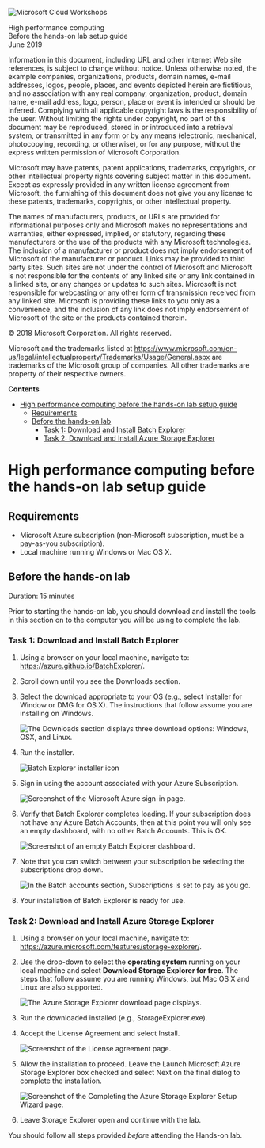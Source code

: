 ![](https://github.com/Microsoft/MCW-Template-Cloud-Workshop/raw/master/Media/ms-cloud-workshop.png "Microsoft Cloud Workshops")

<div class="MCWHeader1">
High performance computing
</div>

<div class="MCWHeader2">
Before the hands-on lab setup guide
</div>

<div class="MCWHeader3">
June 2019
</div>

Information in this document, including URL and other Internet Web site references, is subject to change without notice. Unless otherwise noted, the example companies, organizations, products, domain names, e-mail addresses, logos, people, places, and events depicted herein are fictitious, and no association with any real company, organization, product, domain name, e-mail address, logo, person, place or event is intended or should be inferred. Complying with all applicable copyright laws is the responsibility of the user. Without limiting the rights under copyright, no part of this document may be reproduced, stored in or introduced into a retrieval system, or transmitted in any form or by any means (electronic, mechanical, photocopying, recording, or otherwise), or for any purpose, without the express written permission of Microsoft Corporation.

Microsoft may have patents, patent applications, trademarks, copyrights, or other intellectual property rights covering subject matter in this document. Except as expressly provided in any written license agreement from Microsoft, the furnishing of this document does not give you any license to these patents, trademarks, copyrights, or other intellectual property.

The names of manufacturers, products, or URLs are provided for informational purposes only and Microsoft makes no representations and warranties, either expressed, implied, or statutory, regarding these manufacturers or the use of the products with any Microsoft technologies. The inclusion of a manufacturer or product does not imply endorsement of Microsoft of the manufacturer or product. Links may be provided to third party sites. Such sites are not under the control of Microsoft and Microsoft is not responsible for the contents of any linked site or any link contained in a linked site, or any changes or updates to such sites. Microsoft is not responsible for webcasting or any other form of transmission received from any linked site. Microsoft is providing these links to you only as a convenience, and the inclusion of any link does not imply endorsement of Microsoft of the site or the products contained therein.

© 2018 Microsoft Corporation. All rights reserved.

Microsoft and the trademarks listed at <https://www.microsoft.com/en-us/legal/intellectualproperty/Trademarks/Usage/General.aspx> are trademarks of the Microsoft group of companies. All other trademarks are property of their respective owners.

**Contents**

<!-- TOC -->

- [High performance computing before the hands-on lab setup guide](#High-performance-computing-before-the-hands-on-lab-setup-guide)
  - [Requirements](#Requirements)
  - [Before the hands-on lab](#Before-the-hands-on-lab)
    - [Task 1: Download and Install Batch Explorer](#Task-1-Download-and-Install-Batch-Explorer)
    - [Task 2: Download and Install Azure Storage Explorer](#Task-2-Download-and-Install-Azure-Storage-Explorer)

<!-- /TOC -->

# High performance computing before the hands-on lab setup guide

## Requirements

- Microsoft Azure subscription (non-Microsoft subscription, must be a pay-as-you subscription).
- Local machine running Windows or Mac OS X.

## Before the hands-on lab

Duration: 15 minutes

Prior to starting the hands-on lab, you should download and install the tools in this section on to the computer you will be using to complete the lab.

### Task 1: Download and Install Batch Explorer

1. Using a browser on your local machine, navigate to: <https://azure.github.io/BatchExplorer/>.

2. Scroll down until you see the Downloads section.

3. Select the download appropriate to your OS (e.g., select Installer for Window or DMG for OS X). The instructions that follow assume you are installing on Windows.

    ![The Downloads section displays three download options: Windows, OSX, and Linux.](media/batch-explorer-download-links.png "Batch Explorer download links")

4. Run the installer.

    ![Batch Explorer installer icon](media/image4.png "Batch Explorer installer icon")

5. Sign in using the account associated with your Azure Subscription.

    ![Screenshot of the Microsoft Azure sign-in page.](media/image5.png "Microsoft Azure sign-in page")

6. Verify that Batch Explorer completes loading. If your subscription does not have any Azure Batch Accounts, then at this point you will only see an empty dashboard, with no other Batch Accounts. This is OK.

    ![Screenshot of an empty Batch Explorer dashboard.](media/batch-explorer-dashboard.png "Batch Explorer dashboard")

7. Note that you can switch between your subscription be selecting the subscriptions drop down.

    ![In the Batch accounts section, Subscriptions is set to pay as you go.](media/image7.png "Batch accounts section")

8. Your installation of Batch Explorer is ready for use.

### Task 2: Download and Install Azure Storage Explorer

1. Using a browser on your local machine, navigate to: <https://azure.microsoft.com/features/storage-explorer/>.

2. Use the drop-down to select the **operating system** running on your local machine and select **Download Storage Explorer for free**. The steps that follow assume you are running Windows, but Mac OS X and Linux are also supported.

    ![The Azure Storage Explorer download page displays.](media/image8.png "Azure Storage Explorer")

3. Run the downloaded installed (e.g., StorageExplorer.exe).

4. Accept the License Agreement and select Install.

    ![Screenshot of the License agreement page.](media/image9.png "License agreement page")

5. Allow the installation to proceed. Leave the Launch Microsoft Azure Storage Explorer box checked and select Next on the final dialog to complete the installation.

    ![Screenshot of the Completing the Azure Storage Explorer Setup Wizard page.](media/image10.png "Azure Storage Explorer Setup Wizard")

6. Leave Storage Explorer open and continue with the lab.

You should follow all steps provided *before* attending the Hands-on lab.